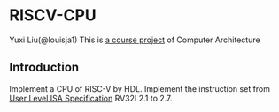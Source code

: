# RISCV-CPU
Yuxi Liu(@louisja1)
This is [a course project](https://github.com/louisja1/CPU-RISCV/blob/master/documents/project-v1.0.pdf) of Computer Architecture
## Introduction
Implement a CPU of RISC-V by HDL.
Implement the instruction set from [User Level ISA Specification](https://github.com/louisja1/CPU-RISCV/blob/master/documents/riscv-spec-v2.2.pdf) RV32I 2.1 to 2.7.
